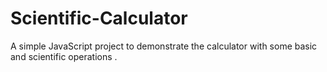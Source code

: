 # Scientific-Calculator
A simple JavaScript project to demonstrate the calculator with some basic and scientific operations .
